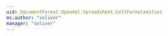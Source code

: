```yaml
---
uid: DocumentFormat.OpenXml.Spreadsheet.CellFormulaValues
ms.author: "soliver"
manager: "soliver"
---
```

